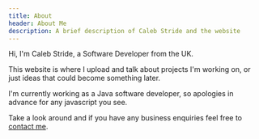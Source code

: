 ```yaml
---
title: About
header: About Me
description: A brief description of Caleb Stride and the website
---
```

Hi, I'm Caleb Stride, a Software Developer from the UK.

This website is where I upload and talk about projects I'm working on, or just ideas that 
could become something later. 

I'm currently working as a Java software developer, so apologies in advance for any 
javascript you see.

Take a look around and if you have any business enquiries feel free to [contact me](contact.html).